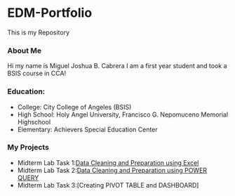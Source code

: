 # EDM-Portfolio
This is my Repository
### About Me
Hi my name is Miguel Joshua B. Cabrera I am a first year student and took a BSIS course in CCA!
### Education:
- College: City College of Angeles (BSIS)
- High School: Holy Angel University, Francisco G. Nepomuceno Memorial Highschool
- Elementary: Achievers Special Education Center
### My Projects
- Midterm Lab Task 1:[Data Cleaning and Preparation using Excel](https://github.com/mcab3/EDM-Portfolio/tree/main/Midterm%20Lab%20Task%201)
- Midterm Lab Task 2:[Data Cleaning and Preparation using POWER QUERY](https://github.com/mcab3/EDM-Portfolio/tree/main/Midterm%20Lab%20Task%202)
- Midterm Lab Task 3:[Creating PIVOT TABLE and DASHBOARD]
